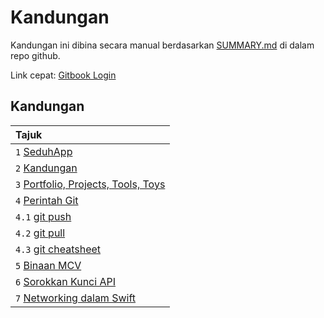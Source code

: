 # Kandungan

Kandungan ini dibina secara manual berdasarkan [SUMMARY.md](https://github.com/eymankun/gitbook-public/blob/master/SUMMARY.md) di dalam repo github.

Link cepat: [Gitbook Login](https://app.gitbook.com/@eymankun/spaces)

## Kandungan

| Tajuk |
| :--- |
| `1` [SeduhApp](https://eymankun.gitbook.io/seduhapp/) |
| `2` [Kandungan](kandungan.md#kandungan) |
| `3` [Portfolio, Projects, Tools, Toys](portfolio-projects-tools-toys.md) |
| `4` [Perintah Git](perintah-git/) |
| `4.1` [git push](perintah-git/git-push.md) |
| `4.2` [git pull](perintah-git/git-pull.md) |
| `4.3` [git cheatsheet](perintah-git/git-cheatsheet.md) |
| `5` [Binaan MCV](pembangunan-aplikasi/binaan-mvc.md) |
| `6` [Sorokkan Kunci API](pembangunan-aplikasi/sorokkan-kunci-api.md) |
| `7` [Networking dalam Swift](pembangunan-aplikasi/networking-dalam-swift.md) |

